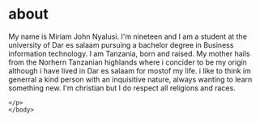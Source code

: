 # about
<!DOCTYPE html>
<html>
    <head>
        <title>About me</title>
    </head>
    <body>
    <p>My name is Miriam John Nyalusi. I'm nineteen and I am a student at the university of Dar es salaam pursuing a bachelor degree in Business information technology.
        I am Tanzania, born and raised. My mother hails from the Norhern Tanzanian highlands where i concider to be my origin although i have lived in Dar es salaam for mostof my life. i like to think im generral a kind person with an inquisitive nature, always wanting to learn something new. I'm christian but I do respect all religions and races.

    </p>
    </body>
</html> 
